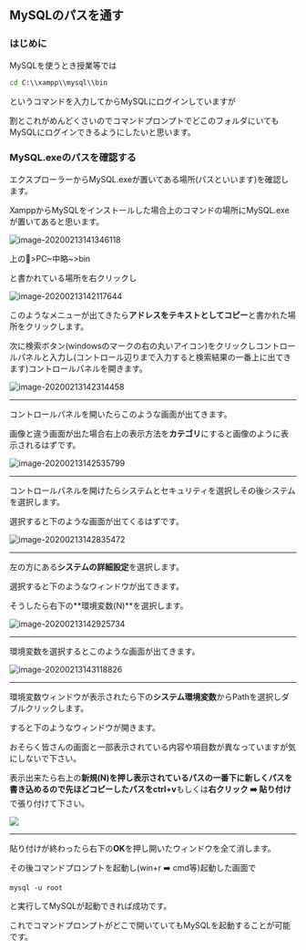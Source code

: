 ## MySQLのパスを通す

### はじめに

MySQLを使うとき授業等では

```cmd
cd C:\\xampp\\mysql\\bin
```

 というコマンドを入力してからMySQLにログインしていますが

割とこれがめんどくさいのでコマンドプロンプトでどこのフォルダにいてもMySQLにログインできるようにしたいと思います。

### MySQL.exeのパスを確認する

エクスプローラーからMySQL.exeが置いてある場所(パスといいます)を確認します。

XamppからMySQLをインストールした場合上のコマンドの場所にMySQL.exeが置いてあると思います。

![image-20200213141346118](./img/image-20200213141346118.png)

上の📁>PC~中略~>bin

と書かれている場所を右クリックし

![image-20200213142117644](./img/image-20200213142117644.png)

このようなメニューが出てきたら**アドレスをテキストとしてコピー**と書かれた場所をクリックします。

次に検索ボタン(windowsのマークの右の丸いアイコン)をクリックしコントロールパネルと入力し(コントロール辺りまで入力すると検索結果の一番上に出てきます)コントロールパネルを開きます。

![image-20200213142314458](./img/image-20200213142314458.png)

----

コントロールパネルを開いたらこのような画面が出てきます。

画像と違う画面が出た場合右上の表示方法を**カテゴリ**にすると画像のように表示されるはずです。

![image-20200213142535799](./img/image-20200213142535799.png)

----

コントロールパネルを開けたらシステムとセキュリティを選択しその後システムを選択します。

選択すると下のような画面が出てくるはずです。

![image-20200213142835472](./img/image-20200213142835472.png)

----

左の方にある**システムの詳細設定**を選択します。

選択すると下のようなウィンドウが出てきます。

そうしたら右下の**環境変数(N)**を選択します。

![image-20200213142925734](./img/image-20200213142925734.png)

----

環境変数を選択するとこのような画面が出てきます。

![image-20200213143118826](./img/image-20200213143118826.png)

-----

環境変数ウィンドウが表示されたら下の**システム環境変数**からPathを選択しダブルクリックします。

すると下のようなウィンドウが開きます。

おそらく皆さんの画面と一部表示されている内容や項目数が異なっていますが気にしないで下さい。

表示出来たら右上の**新規(N)**を押し表示されているパスの一番下に新しくパスを書き込めるので先ほどコピーしたパスを**ctrl+v**もしくは**右クリック :arrow_right: 貼り付け**で張り付けて下さい。

![](./img/image-20200213143338563.png)

---

貼り付けが終わったら右下の**OK**を押し開いたウィンドウを全て消します。

その後コマンドプロンプトを起動し(win+r :arrow_right: cmd等)起動した画面で

```
mysql -u root
```

と実行してMySQLが起動できれば成功です。

これでコマンドプロンプトがどこで開いていてもMySQLを起動することが可能です。
